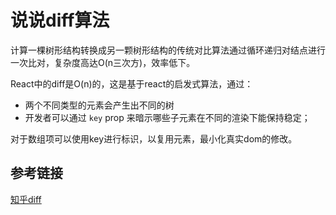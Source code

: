 # 说说diff算法

计算一棵树形结构转换成另一颗树形结构的传统对比算法通过循环递归对结点进行一次比对，复杂度高达O(n三次方)，效率低下。

React中的diff是O(n)的，这是基于react的启发式算法，通过：

- 两个不同类型的元素会产生出不同的树
- 开发者可以通过 `key` prop 来暗示哪些子元素在不同的渲染下能保持稳定；

对于数组项可以使用key进行标识，以复用元素，最小化真实dom的修改。

## 参考链接

[知乎diff](https://zhuanlan.zhihu.com/p/20346379)

